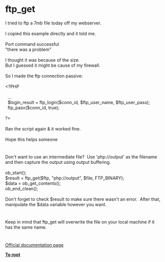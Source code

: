 # ftp_get




<div class="phpcode"><span class="html">
I tried to ftp a 7mb file today off my webserver.<br><br>I copied this example directly and it told me.<br><br>Port command successful<br>&quot;there was a problem&quot;<br><br>I thought it was because of the size.<br>But I guessed it might be cause of my firewall.<br><br>So I made the ftp connection passive:<br><br><span class="default">&lt;?PHP<br>&#xA0; <br>&#xA0; </span><span class="keyword">...<br>&#xA0; </span><span class="default">$login_result </span><span class="keyword">= </span><span class="default">ftp_login</span><span class="keyword">(</span><span class="default">$conn_id</span><span class="keyword">, </span><span class="default">$ftp_user_name</span><span class="keyword">, </span><span class="default">$ftp_user_pass</span><span class="keyword">);<br>&#xA0; </span><span class="default">ftp_pasv</span><span class="keyword">(</span><span class="default">$conn_id</span><span class="keyword">, </span><span class="default">true</span><span class="keyword">);<br><br></span><span class="default">?&gt;<br></span><br>Ran the script again &amp; it worked fine.<br><br>Hope this helps someone</span>
</div>
  

#


<div class="phpcode"><span class="html">
Don&apos;t want to use an intermediate file?&#xA0; Use &apos;php://output&apos; as the filename and then capture the output using output buffering.<br><br>ob_start();<br>$result = ftp_get($ftp, &quot;php://output&quot;, $file, FTP_BINARY);<br>$data = ob_get_contents();<br>ob_end_clean();<br><br>Don&apos;t forget to check $result to make sure there wasn&apos;t an error.&#xA0; After that, manipulate the $data variable however you want.</span>
</div>
  

#


<div class="phpcode"><span class="html">
Keep in mind that ftp_get will overwrite the file on your local machine if it has the same name.</span>
</div>
  

#

[Official documentation page](https://www.php.net/manual/en/function.ftp-get.php)

**[To root](/README.md)**